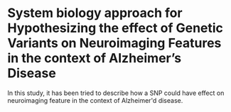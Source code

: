 # System biology approach for Hypothesizing the effect of Genetic Variants on Neuroimaging Features in the context of Alzheimer’s Disease 
In this study, it has been tried to describe how a SNP could have effect on neuroimaging feature in the context of Alzheimer'd disease.
